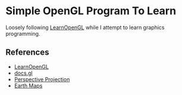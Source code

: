 # Simple OpenGL Program To Learn
Loosely following [LearnOpenGL](https://learnopengl.com/) while I attempt to learn graphics programming.
## References
* [LearnOpenGL](https://learnopengl.com/)
* [docs.gl](https://docs.gl/)
* [Perspective Projection](https://ogldev.org/www/tutorial12/tutorial12.html)
* [Earth Maps](https://planetpixelemporium.com/index.php)
